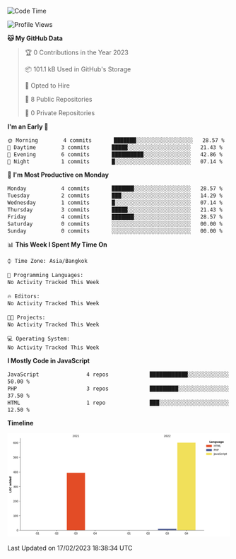 <!--START_SECTION:waka-->
![Code Time](http://img.shields.io/badge/Code%20Time-13%20hrs%2031%20mins-blue)

![Profile Views](http://img.shields.io/badge/Profile%20Views-0-blue)

**🐱 My GitHub Data** 

> 🏆 0 Contributions in the Year 2023
 > 
> 📦 101.1 kB Used in GitHub's Storage 
 > 
> 💼 Opted to Hire
 > 
> 📜 8 Public Repositories 
 > 
> 🔑 0 Private Repositories  
 > 
**I'm an Early 🐤** 

```text
🌞 Morning        4 commits       ███████░░░░░░░░░░░░░░░░░░   28.57 % 
🌆 Daytime        3 commits       █████░░░░░░░░░░░░░░░░░░░░   21.43 % 
🌃 Evening        6 commits       ██████████░░░░░░░░░░░░░░░   42.86 % 
🌙 Night          1 commits       █░░░░░░░░░░░░░░░░░░░░░░░░   07.14 % 

```
📅 **I'm Most Productive on Monday** 

```text
Monday           4 commits       ███████░░░░░░░░░░░░░░░░░░   28.57 % 
Tuesday          2 commits       ███░░░░░░░░░░░░░░░░░░░░░░   14.29 % 
Wednesday        1 commits       █░░░░░░░░░░░░░░░░░░░░░░░░   07.14 % 
Thursday         3 commits       █████░░░░░░░░░░░░░░░░░░░░   21.43 % 
Friday           4 commits       ███████░░░░░░░░░░░░░░░░░░   28.57 % 
Saturday         0 commits       ░░░░░░░░░░░░░░░░░░░░░░░░░   00.00 % 
Sunday           0 commits       ░░░░░░░░░░░░░░░░░░░░░░░░░   00.00 % 

```


📊 **This Week I Spent My Time On** 

```text
⌚︎ Time Zone: Asia/Bangkok

💬 Programming Languages: 
No Activity Tracked This Week

🔥 Editors: 
No Activity Tracked This Week

🐱‍💻 Projects: 
No Activity Tracked This Week

💻 Operating System: 
No Activity Tracked This Week

```

**I Mostly Code in JavaScript** 

```text
JavaScript               4 repos             ████████████░░░░░░░░░░░░░   50.00 % 
PHP                      3 repos             █████████░░░░░░░░░░░░░░░░   37.50 % 
HTML                     1 repo              ███░░░░░░░░░░░░░░░░░░░░░░   12.50 % 

```


**Timeline**

![Chart not found](https://raw.githubusercontent.com/nahcettolrahc/nahcettolrahc/main/charts/bar_graph.png) 


 Last Updated on 17/02/2023 18:38:34 UTC
<!--END_SECTION:waka-->
